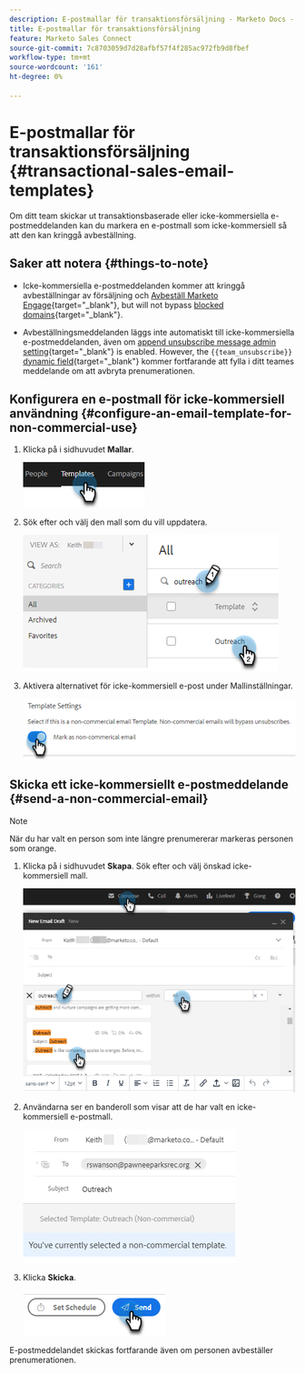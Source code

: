 ```yaml
---
description: E-postmallar för transaktionsförsäljning - Marketo Docs - Produktdokumentation
title: E-postmallar för transaktionsförsäljning
feature: Marketo Sales Connect
source-git-commit: 7c8703059d7d28afbf57f4f285ac972fb9d8fbef
workflow-type: tm+mt
source-wordcount: '161'
ht-degree: 0%

---
```


# E-postmallar för transaktionsförsäljning {#transactional-sales-email-templates}

Om ditt team skickar ut transaktionsbaserade eller icke-kommersiella e-postmeddelanden kan du markera en e-postmall som icke-kommersiell så att den kan kringgå avbeställning.

## Saker att notera {#things-to-note}

* Icke-kommersiella e-postmeddelanden kommer att kringgå avbeställningar av försäljning och [Avbeställ Marketo Engage](/help/marketo/product-docs/marketo-sales-connect/email/unsubscribes/marketo-unsubscribe-check.md){target="_blank"}, but will not bypass [blocked domains](/help/marketo/product-docs/marketo-sales-connect/admin/blocked-domains.md){target="_blank"}.

* Avbeställningsmeddelanden läggs inte automatiskt till icke-kommersiella e-postmeddelanden, även om [append unsubscribe message admin setting](/help/marketo/product-docs/marketo-sales-connect/email/unsubscribes/auto-append-unsubscribe-message-setting.md){target="_blank"} is enabled. However, the `{{team_unsubscribe}}` [dynamic field](/help/marketo/product-docs/marketo-sales-connect/templates/dynamic-fields/dynamic-fields-glossary.md){target="_blank"} kommer fortfarande att fylla i ditt teames meddelande om att avbryta prenumerationen.

## Konfigurera en e-postmall för icke-kommersiell användning {#configure-an-email-template-for-non-commercial-use}

1. Klicka på i sidhuvudet **Mallar**.

   ![](assets/transactional-sales-email-templates-1.png)

1. Sök efter och välj den mall som du vill uppdatera.

   ![](assets/transactional-sales-email-templates-2.png)

1. Aktivera alternativet för icke-kommersiell e-post under Mallinställningar.

   ![](assets/transactional-sales-email-templates-3.png)

## Skicka ett icke-kommersiellt e-postmeddelande {#send-a-non-commercial-email}

>[!NOTE]
>
>När du har valt en person som inte längre prenumererar markeras personen som orange.

1. Klicka på i sidhuvudet **Skapa**. Sök efter och välj önskad icke-kommersiell mall.

   ![](assets/transactional-sales-email-templates-4.png)

1. Användarna ser en banderoll som visar att de har valt en icke-kommersiell e-postmall.

   ![](assets/transactional-sales-email-templates-5.png)

1. Klicka **Skicka**.

   ![](assets/transactional-sales-email-templates-6.png)

E-postmeddelandet skickas fortfarande även om personen avbeställer prenumerationen.
